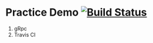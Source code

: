 # Practice Demo [![Build Status](https://travis-ci.org/yefuchao/HelloGrpc.svg?branch=master)](https://travis-ci.org/yefuchao/HelloGrpc)

1. gRpc
2. Travis CI
